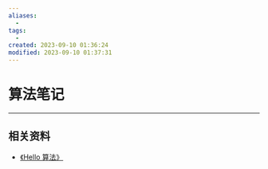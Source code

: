 ```yaml
---
aliases:
  - 
tags:
  - 
created: 2023-09-10 01:36:24
modified: 2023-09-10 01:37:31
---
```

# 算法笔记

---

## 相关资料

* [《Hello 算法》](https://github.com/krahets/hello-algo)
